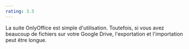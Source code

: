 ```yaml
---
rating: 3.5
---
```


La suite OnlyOffice est simple d'utilisation. Toutefois, si vous avez beaucoup de fichiers sur votre Google Drive, l'exportation et l'importation peut être longue.
